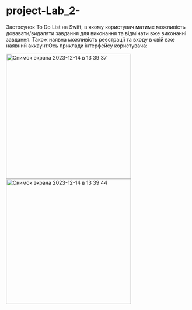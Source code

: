 # project-Lab_2-
Застосунок To Do List на Swift, в якому користувач матиме можливість довавати/видаляти завдання для виконання та відмічати вже виконанні завдання.
Також наявна можливість реєстрації та входу в свій вже наявний аккаунт.Ось приклади інтерфейсу користувача:


<img width="342" alt="Снимок экрана 2023-12-14 в 13 39 37" src="https://github.com/Polina0709/project-Lab_2-/assets/125994990/50886a65-1ab1-445b-bdee-1d8091964e6c">
<img width="342" alt="Снимок экрана 2023-12-14 в 13 39 44" src="https://github.com/Polina0709/project-Lab_2-/assets/125994990/8949101e-ebd7-40b5-8653-eab0c44b7582">
